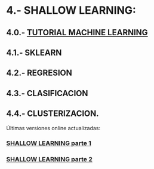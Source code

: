 # 4.- SHALLOW LEARNING: 

## 4.0.- [TUTORIAL MACHINE LEARNING](https://docs.google.com/document/d/1YrCu-qSm4viNmN5eQfOxw-pxNdy44dOQgdi-TF6wzTo)

## 4.1.- SKLEARN  

## 4.2.- REGRESION 

## 4.3.- CLASIFICACION 

## 4.4.- CLUSTERIZACION.


Últimas versiones online actualizadas:

### [SHALLOW LEARNING parte 1](https://colab.research.google.com/drive/1mPQWrFucxVYfdVBMFu2yFI8doT48yFNc)

### [SHALLOW LEARNING parte 2](https://colab.research.google.com/drive/1Sf1PSahnE42XimsG1kBwSAEnEMPup9lz)
